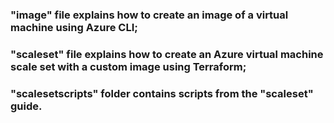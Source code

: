 ### "image" file explains how to create an image of a virtual machine using Azure CLI;
### "scaleset" file explains how to create an Azure virtual machine scale set with a custom image using Terraform;
### "scalesetscripts" folder contains scripts from the "scaleset" guide.